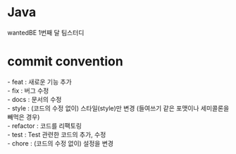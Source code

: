 # Java
wantedBE 1번째 달 팀스터디 

<H1>commit convention</H1>
- feat : 새로운 기능 추가 <br>
- fix : 버그 수정 <br>
- docs : 문서의 수정  <br>
- style : (코드의 수정 없이) 스타일(style)만 변경 (들여쓰기 같은 포맷이나 세미콜론을 빼먹은 경우)  <br>
- refactor : 코드를 리팩토링  <br>
- test : Test 관련한 코드의 추가, 수정  <br>
- chore : (코드의 수정 없이) 설정을 변경  <br>
